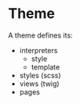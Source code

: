 # Theme

A theme defines its:

- interpreters
  - style
  - template
- styles (scss)
- views (twig)
- pages
